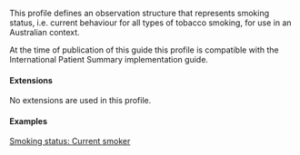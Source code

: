 This profile defines an observation structure that represents smoking status, i.e. current behaviour for all types of tobacco smoking, for use in an Australian context.

At the time of publication of this guide this profile is compatible with the International Patient Summary implementation guide.


#### Extensions
No extensions are used in this profile.


#### Examples

[Smoking status: Current smoker](Observation-smokingstatus-example0.html)

